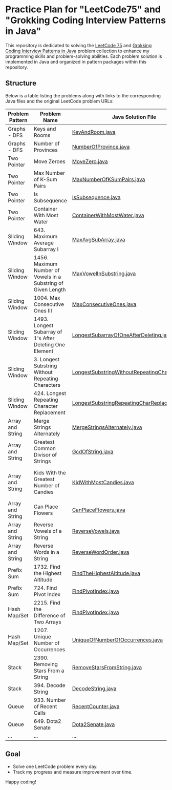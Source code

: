 # Practice Plan for "LeetCode75" and "Grokking Coding Interview Patterns in Java"

This repository is dedicated to solving the [LeetCode 75](https://leetcode.com/studyplan/leetcode-75/) and [Grokking Coding Interview Patterns in Java](https://www.educative.io/courses/grokking-coding-interview-patterns-java) problem 
collection to enhance my programming skills and problem-solving abilities. Each problem solution is implemented in 
Java and organized in pattern packages within this repository.

## Structure
Below is a table listing the problems along with links to the corresponding Java files and the original LeetCode problem URLs:

| Problem Pattern  | Problem Name                       | Java Solution File                                            | LeetCode URL                                             |
|------------------|------------------------------------|---------------------------------------------------------------|----------------------------------------------------------|
| Graphs - DFS     | Keys and Rooms                     | [KeyAndRoom.java](./src/leetcode/seventyfive/graph/dfs/KeyAndRoom.java)         | [keys-and-rooms](https://leetcode.com/problems/keys-and-rooms/) |
| Graphs - DFS     | Number of Provinces                | [NumberOfProvince.java](./src/leetcode/seventyfive/graph/dfs/NumberOfProvince.java) | [number-of-provinces](https://leetcode.com/problems/number-of-provinces/) |
| Two Pointer      | Move Zeroes                        | [MoveZero.java](./src/leetcode/seventyfive/twopointer/MoveZero.java)                | [move-zeroes](https://leetcode.com/problems/move-zeroes/) |
| Two Pointer      | Max Number of K-Sum Pairs          | [MaxNumberOfKSumPairs.java](./src/leetcode/seventyfive/twopointer/MaxNumberOfKSumPairs.java) | [max-number-of-k-sum-pairs](https://leetcode.com/problems/max-number-of-k-sum-pairs/) |
| Two Pointer      | Is Subsequence                     | [IsSubsequence.java](./src/leetcode/seventyfive/twopointer/IsSubsequence.java)        | [is-subsequence](https://leetcode.com/problems/is-subsequence/) |
| Two Pointer      | Container With Most Water          | [ContainerWithMostWater.java](./src/leetcode/seventyfive/twopointer/ContainerWithMostWater.java) | [container-with-most-water](https://leetcode.com/problems/container-with-most-water/) |
| Sliding Window   | 643. Maximum Average Subarray I   | [MaxAvgSubArray.java](./src/leetcode/seventyfive/slidingwindow/MaxAvgSubArray.java)         | [maximum-average-subarray-i](https://leetcode.com/problems/maximum-average-subarray-i/) |
| Sliding Window   | 1456. Maximum Number of Vowels in a Substring of Given Length   | [MaxVowelInSubstring.java](./src/leetcode/seventyfive/slidingwindow/MaxVowelInSubstring.java) | [maximum-number-of-vowels-in-a-substring-of-given-length](https://leetcode.com/problems/maximum-number-of-vowels-in-a-substring-of-given-length/) |
| Sliding Window   | 1004. Max Consecutive Ones III   | [MaxConsecutiveOnes.java](./src/leetcode/seventyfive/slidingwindow/MaxConsecutiveOnes.java) | [max-consecutive-ones-iii](https://leetcode.com/problems/max-consecutive-ones-iii/) |
| Sliding Window   | 1493. Longest Subarray of 1's After Deleting One Element   | [LongestSubarrayOfOneAfterDeleting.java](./src/leetcode/seventyfive/slidingwindow/LongestSubarrayOfOneAfterDeleting.java) | [longest-subarray-of-1s-after-deleting-one-element](https://leetcode.com/problems/longest-subarray-of-1s-after-deleting-one-element/) |
| Sliding Window   | 3. Longest Substring Without Repeating Characters   | [LongestSubstringWithoutRepeatingChar.java](./src/leetcode/topasked/slidingwindow/LongestSubstringWithoutRepeatingChar.java) | [longest-substring-without-repeating-characters](https://leetcode.com/problems/longest-substring-without-repeating-characters/) |
| Sliding Window   | 424. Longest Repeating Character Replacement   | [LongestSubstringRepeatingCharReplacements.java](./src/leetcode/topasked/slidingwindow/LongestSubstringRepeatingCharReplacements.java) | [longest-repeating-character-replacement](https://leetcode.com/problems/longest-repeating-character-replacement/) |
| Array and String | Merge Strings Alternately          | [MergeStringsAlternately.java](./src/leetcode/seventyfive/arrayandstring/MergeStringsAlternately.java) | [merge-strings-alternately](https://leetcode.com/problems/merge-strings-alternately/) |
| Array and String | Greatest Common Divisor of Strings | [GcdOfString.java](./src/leetcode/seventyfive/arrayandstring/GcdOfString.java)            | [greatest-common-divisor-of-strings](https://leetcode.com/problems/greatest-common-divisor-of-strings/) |
| Array and String | Kids With the Greatest Number of Candies | [KidWithMostCandies.java](./src/leetcode/seventyfive/arrayandstring/KidWithMostCandies.java) | [kids-with-the-greatest-number-of-candies](https://leetcode.com/problems/kids-with-the-greatest-number-of-candies/) |
| Array and String | Can Place Flowers                 | [CanPlaceFlowers.java](./src/leetcode/seventyfive/arrayandstring/CanPlaceFlowers.java)      | [can-place-flowers](https://leetcode.com/problems/can-place-flowers/) |
| Array and String | Reverse Vowels of a String        | [ReverseVowels.java](./src/leetcode/seventyfive/arrayandstring/ReverseVowels.java)          | [reverse-vowels-of-a-string](https://leetcode.com/problems/reverse-vowels-of-a-string/) |
| Array and String | Reverse Words in a String         | [ReverseWordOrder.java](./src/leetcode/seventyfive/arrayandstring/ReverseWordOrder.java)     | [reverse-words-in-a-string](https://leetcode.com/problems/reverse-words-in-a-string/) |
| Prefix Sum       | 1732. Find the Highest Altitude  | [FindTheHighestAltitude.java](./src/leetcode/seventyfive/prefixsum/FindTheHighestAltitude.java) | [find-the-highest-altitude](https://leetcode.com/problems/find-the-highest-altitude/) |
| Prefix Sum       | 724. Find Pivot Index             | [FindPivotIndex.java](./src/leetcode/seventyfive/prefixsum/FindPivotIndex.java)            | [find-pivot-index](https://leetcode.com/problems/find-pivot-index/) |
| Hash Map/Set     | 2215. Find the Difference of Two Arrays | [FindPivotIndex.java](./src/leetcode/seventyfive/hashmapset/DifferenceOfTwoArrays.java)    | [find-the-difference-of-two-arrays](https://leetcode.com/problems/find-the-difference-of-two-arrays/) |
| Hash Map/Set     | 1207. Unique Number of Occurrences | [UniqueOfNumberOfOccurrences.java](./src/leetcode/seventyfive/hashmapset/UniqueOfNumberOfOccurrences.java) | [unique-number-of-occurrences](https://leetcode.com/problems/unique-number-of-occurrences/) |
| Stack            | 2390. Removing Stars From a String | [RemoveStarsFromString.java](./src/leetcode/seventyfive/stack/RemoveStarsFromString.java)  | [removing-stars-from-a-string](https://leetcode.com/problems/removing-stars-from-a-string/) |
| Stack            | 394. Decode String | [DecodeString.java](./src/leetcode/seventyfive/stack/DecodeString.java)  | [decode-string](https://leetcode.com/problems/decode-string/ )                                                                     |
| Queue            | 933. Number of Recent Calls      | [RecentCounter.java](./src/leetcode/seventyfive/queue/RecentCounter.java)                   | [number-of-recent-calls](https://leetcode.com/problems/number-of-recent-calls/) |
| Queue            | 649. Dota2 Senate                | [Dota2Senate.java](./src/leetcode/seventyfive/queue/Dota2Senate.java)                      | [dota2-senate](https://leetcode.com/problems/dota2-senate/) |
| ...              | ...                               | ...                                                                                          | ... |

## Goal
- Solve one LeetCode problem every day.
- Track my progress and measure improvement over time.

Happy coding!
